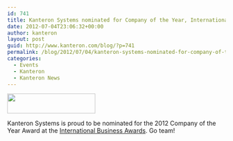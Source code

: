 ```yaml
---
id: 741
title: Kanteron Systems nominated for Company of the Year, International Business Awards
date: 2012-07-04T23:06:32+00:00
author: kanteron
layout: post
guid: http://www.kanteron.com/blog/?p=741
permalink: /blog/2012/07/04/kanteron-systems-nominated-for-company-of-the-year-international-business-awards/
categories:
  - Events
  - Kanteron
  - Kanteron News
---
```

<img class="aligncenter" title="IBA" src="http://www.stevieawards.com/homepageRedesign/awardsLogo/iba-logo11.png" alt="" width="203" height="46" />

Kanteron Systems is proud to be nominated for the 2012 Company of the Year Award at the <a title="http://www.stevieawards.com" href="http://www.stevieawards.com" target="_blank">International Business Awards</a>. Go team!